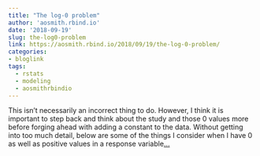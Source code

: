 ```yaml
---
title: "The log-0 problem"
author: 'aosmith.rbind.io'
date: '2018-09-19'
slug: the-log0-problem
link: https://aosmith.rbind.io/2018/09/19/the-log-0-problem/
categories:
- bloglink
tags:
  - rstats
  - modeling
  - aosmithrbindio
---
```


This isn’t necessarily an incorrect thing to do. However, I think it is important to step back and think about the study and those 0 values more before forging ahead with adding a constant to the data. Without getting into too much detail, below are some of the things I consider when I have 0 as well as positive values in a response variable[... <i class="fas fa-external-link-alt"></i>](https://aosmith.rbind.io/2018/09/19/the-log-0-problem/)

